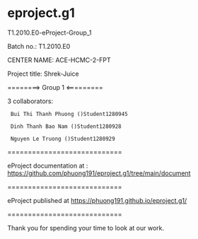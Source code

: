 # eproject.g1


T1.2010.E0-eProject-Group_1 

Batch no.: T1.2010.E0

CENTER NAME: ACE-HCMC-2-FPT

Project title: Shrek-Juice

========> Group 1 <=========

3 collaborators:

     Bui Thi Thanh Phuong ()Student1280945

     Dinh Thanh Bao Nam ()Student1280928
     
     Nguyen Le Truong ()Student1280929

============================

eProject documentation at : https://github.com/phuong191/eproject.g1/tree/main/document

============================

eProject published at https://phuong191.github.io/eproject.g1/

============================

Thank you for spending your time to look at our work.
